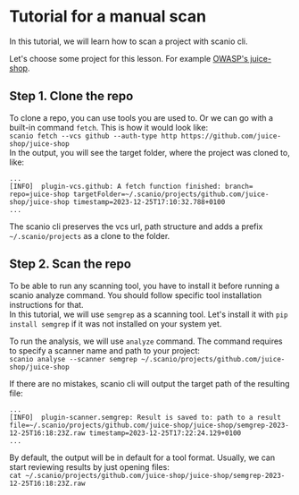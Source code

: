 # Tutorial for a manual scan

In this tutorial, we will learn how to scan a project with scanio cli.

Let's choose some project for this lesson. For example [OWASP's juice-shop](https://github.com/juice-shop/juice-shop).

## Step 1. Clone the repo
To clone a repo, you can use tools you are used to. Or we can go with a built-in command `fetch`. This is how it would look like:  
`scanio fetch --vcs github --auth-type http https://github.com/juice-shop/juice-shop`  
In the output, you will see the target folder, where the project was cloned to, like:  
```
...
[INFO]  plugin-vcs.github: A fetch function finished: branch= repo=juice-shop targetFolder=~/.scanio/projects/github.com/juice-shop/juice-shop timestamp=2023-12-25T17:10:32.788+0100
...
```
The scanio cli preserves the vcs url, path structure and adds a prefix `~/.scanio/projects` as a clone to the folder.

## Step 2. Scan the repo
To be able to run any scanning tool, you have to install it before running a scanio analyze command. You should follow specific tool installation instructions for that.  
In this tutorial, we will use `semgrep` as a scanning tool. Let's install it with `pip install semgrep` if it was not installed on your system yet.  

To run the analysis, we will use `analyze` command. The command requires to specify a scanner name and path to your project:  
`scanio analyse --scanner semgrep ~/.scanio/projects/github.com/juice-shop/juice-shop`  

If there are no mistakes, scanio cli will output the target path of the resulting file:  
```
...
[INFO]  plugin-scanner.semgrep: Result is saved to: path to a result file=~/.scanio/projects/github.com/juice-shop/juice-shop/semgrep-2023-12-25T16:18:23Z.raw timestamp=2023-12-25T17:22:24.129+0100
...
```  

By default, the output will be in default for a tool format. Usually, we can start reviewing results by just opening files:  
`cat ~/.scanio/projects/github.com/juice-shop/juice-shop/semgrep-2023-12-25T16:18:23Z.raw`
